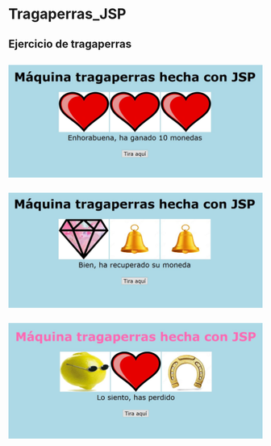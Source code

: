 # Tragaperras_JSP

<h2>Ejercicio de tragaperras<h2>

<img src="Captura3.jpg"> <br><br>
<img src="Captura2.jpg"> <br><br>
<img src="Captura1.jpg">